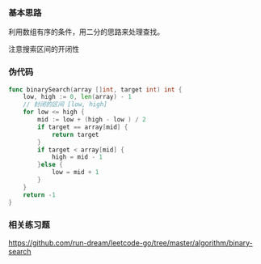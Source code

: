 ### 基本思路

利用数组有序的条件，用二分的思路来处理查找。

注意搜索区间的开闭性

### 伪代码

```go
func binarySearch(array []int, target int) int {
    low, high := 0, len(array) - 1
    // 封闭的区间 [low, high]
    for low <= high {
        mid := low + (high - low ) / 2
        if target == array[mid] {
            return target
        }
        if target < array[mid] {
            high = mid - 1
        }else {
            low = mid + 1
        }
    }
    return -1
}
```



### 相关练习题

https://github.com/run-dream/leetcode-go/tree/master/algorithm/binary-search